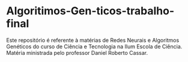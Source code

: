 # Algoritimos-Gen-ticos-trabalho-final
Este repositório é referente à matérias de Redes Neurais e Algoritmos Genéticos do curso de Ciência e Tecnologia na Ilum Escola de Ciência. Matéria ministrada pelo professor Daniel Roberto Cassar.
